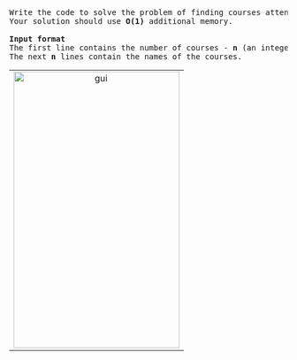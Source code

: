 <pre class="tw-data-text tw-text-large XcVN5d tw-ta" dir="ltr" data-placeholder="Translation"><span class="Y2IQFc" lang="en">Write the code to solve the problem of finding courses attended by at least one student. <br />Your solution should use <strong>O(1)</strong> additional memory.

<strong>Input format</strong>
The first line contains the number of courses - <strong>n</strong> (an integer not exceeding 10000). <br />The next <strong>n</strong> lines contain the names of the courses.<br /></span></pre>


<table>
<tbody>
<tr>
<td align="center"><img src="/images/gui.png" alt="gui" width="300" height="500" /></td>
</tr>
</tbody>
</table>

<pre id="tw-target-text" class="tw-data-text tw-text-large XcVN5d tw-ta" dir="ltr" data-placeholder="Translation"><span class="Y2IQFc" lang="en">&nbsp;</span></pre>
